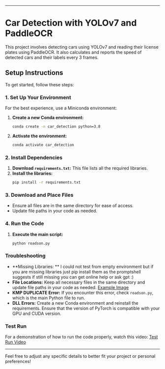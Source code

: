 

---

# Car Detection with YOLOv7 and PaddleOCR

This project involves detecting cars using YOLOv7 and reading their license plates using PaddleOCR. It also calculates and reports the speed of detected cars and their labels every 3 frames.

## Setup Instructions

To get started, follow these steps:

### 1. Set Up Your Environment

For the best experience, use a Miniconda environment:

1. **Create a new Conda environment:**
    ```bash
    conda create -n car_detection python=3.8
    ```

2. **Activate the environment:**
    ```bash
    conda activate car_detection
    ```

### 2. Install Dependencies

1. **Download `requirements.txt`:** This file lists all the required libraries.
2. **Install the libraries:**
    ```bash
    pip install -r requirements.txt
    ```

### 3. Download and Place Files

- Ensure all files are in the same directory for ease of access.
- Update file paths in your code as needed.

### 4. Run the Code

1. **Execute the main script:**
    ```bash
    python roadson.py
    ```

### Troubleshooting
- **Missing Libraries: ** I could not test from empty environment but if you are missing libraries just pip install them as the promptshell suggests if still missing you can get online help or ask gpt :)
- **File Locations:** Keep all necessary files in the same directory and update file paths in your code as needed. [Example Image](https://github.com/user-attachments/assets/2a1fb4c0-c56a-4f76-ba70-9d19c7589e24)
- **KMP DUPLICATE Error:** If you encounter this error, check `roadson.py`, which is the main Python file to run.
- **DLL Errors:** Create a new Conda environment and reinstall the requirements. Ensure that the version of PyTorch is compatible with your GPU and CUDA version.

### Test Run

For a demonstration of how to run the code properly, watch this video: [Test Run Video](https://youtu.be/FW_o0xQEuyo)

---

Feel free to adjust any specific details to better fit your project or personal preferences!
